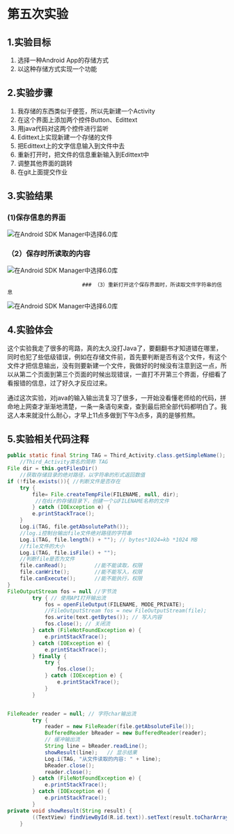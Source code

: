 # 第五次实验

## 1.实验目标

1. 选择一种Android App的存储方式
2. 以这种存储方式实现一个功能

## 2.实验步骤

1. 我存储的东西类似于便签，所以先新建一个Activity
2. 在这个界面上添加两个控件Button、Edittext
3. 用java代码对这两个控件进行监听
4. Edittext上实现新建一个存储的文件
5. 把Edittext上的文字信息输入到文件中去
6. 重新打开时，把文件的信息重新输入到Edittext中
7. 调整其他界面的跳转
8. 在git上面提交作业

## 3.实验结果

### (1)保存信息的界面

![在Android SDK Manager中选择6.0库](https://github.com/Ghlyh/android-labs-2018/blob/master/soft1614080902402/7.png "配置教育网下载代理")



### （2）保存时所读取的内容

![在Android SDK Manager中选择6.0库](https://github.com/Ghlyh/android-labs-2018/blob/master/soft1614080902402/8.png "配置教育网下载代理")



							### （3）重新打开这个保存界面时，所读取文件字符串的信息

![在Android SDK Manager中选择6.0库](https://github.com/Ghlyh/android-labs-2018/blob/master/soft1614080902402/9.png "配置教育网下载代理")

## 4.实验体会

​	这个实验我走了很多的弯路，真的太久没打Java了，要翻翻书才知道错在哪里，同时也犯了些低级错误，例如在存储文件前，首先要判断是否有这个文件，有这个文件才把信息输出，没有则要新建一个文件，我做好的时候没有注意到这一点，所以从第二个页面到第三个页面的时候出现错误，一直打不开第三个界面，仔细看了看报错的信息，过了好久才反应过来。

​	通过这次实验，对java的输入输出流复习了很多，一开始没看懂老师给的代码，拼命地上网查才渐渐地清楚，一条一条语句来查，查到最后把全部代码都明白了。我这人本来就没什么耐心，才早上11点多做到下午3点多，真的是够煎熬。

## 5.实验相关代码注释

~~~ java
public static final String TAG = Third_Activity.class.getSimpleName();
	//Third_Activity类名的简称 TAG
File dir = this.getFilesDir()
    //获取存储目录的绝对路径，以字符串的形式返回数值
if (!file.exists()){ //判断文件是否存在
	try {
		file= File.createTempFile(FILENAME, null, dir);
         //在dir的存储目录下，创建一个以FILENAME名称的文件
		} catch (IOException e) {
		e.printStackTrace();
	}
    Log.i(TAG, file.getAbsolutePath());
    //log.i控制台输出file文件绝对路径的字符串
    Log.i(TAG, file.length() + ""); // bytes*1024=kb *1024 MB
    //file文件的大小
    Log.i(TAG, file.isFile() + "");
    //判断file是否为文件
    file.canRead(); 		//能不能读取，权限
   	file.canWrite();		//能不能写入，权限
    file.canExecute();		//能不能执行，权限
}
FileOutputStream fos = null //字节流
		try { // 使用API打开输出流
            fos = openFileOutput(FILENAME, MODE_PRIVATE);
            //FileOutputStream fos = new FileOutputStream(file);
            fos.write(text.getBytes()); // 写入内容
            fos.close(); // 关闭流
        } catch (FileNotFoundException e) {
            e.printStackTrace();
        } catch (IOException e) {
            e.printStackTrace();
        } finally {
            try {
                fos.close();
            } catch (IOException e) {
                e.printStackTrace();
            }
        }


FileReader reader = null; // 字符char输出流
        try {
            reader = new FileReader(file.getAbsoluteFile());
            BufferedReader bReader = new BufferedReader(reader);
            // 缓冲输出流
            String line = bReader.readLine();
            showResult(line);   // 显示结果
            Log.i(TAG, "从文件读取的内容: " + line);
            bReader.close();
            reader.close();
        } catch (FileNotFoundException e) {
            e.printStackTrace();
        } catch (IOException e) {
            e.printStackTrace();
        }
private void showResult(String result) {
        ((TextView) findViewById(R.id.text)).setText(result.toCharArray(), 0, result.length());
    }
~~~

